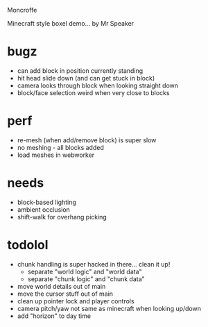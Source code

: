 Moncroffe

Minecraft style boxel demo... by Mr Speaker

# bugz
- can add block in position currently standing
- hit head slide down (and can get stuck in block)
- camera looks through block when looking straight down
- block/face selection weird when very close to blocks

# perf
- re-mesh (when add/remove block) is super slow
- no meshing - all blocks added
- load meshes in webworker

# needs
- block-based lighting
- ambient occlusion
- shift-walk for overhang picking

# todolol
- chunk handling is super hacked in there... clean it up!
	- separate "world logic" and "world data"
	- separate "chunk logic" and "chunk data"
- move world details out of main
- move the cursor stuff out of main
- clean up pointer lock and player controls
- camera pitch/yaw not same as minecraft when looking up/down
- add "horizon" to day time
